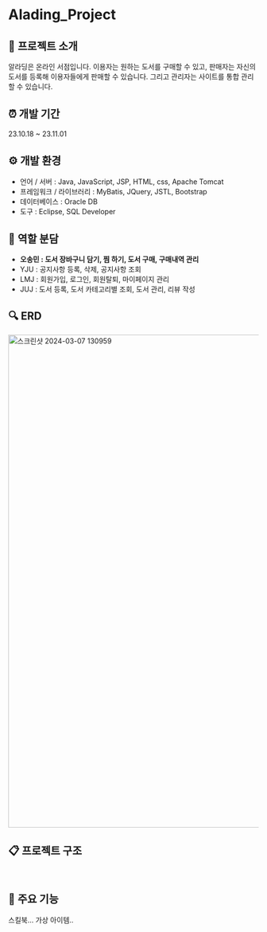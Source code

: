 # Alading_Project

## 💁 프로젝트 소개

알라딩은 온라인 서점입니다. 이용자는 원하는 도서를 구매할 수 있고, 판매자는 자신의 도서를 등록해 이용자들에게 판매할 수 있습니다. 그리고 관리자는 사이트를 통합 관리할 수 있습니다.


## ⏰ 개발 기간

23.10.18 ~ 23.11.01


## ⚙️ 개발 환경

- 언어 / 서버 : Java, JavaScript, JSP, HTML, css, Apache Tomcat
- 프레임워크 / 라이브러리 : MyBatis, JQuery, JSTL, Bootstrap
- 데이터베이스 : Oracle DB
- 도구 : Eclipse, SQL Developer


## 👥 역할 분담
 
- **오송민 : 도서 장바구니 담기, 찜 하기, 도서 구매, 구매내역 관리**
- YJU : 공지사항 등록, 삭제, 공지사항 조회
- LMJ : 회원가입, 로그인, 회원탈퇴, 마이페이지 관리
- JUJ : 도서 등록, 도서 카테고리별 조회, 도서 관리, 리뷰 작성


## 🔍 ERD
<img width="990" alt="스크린샷 2024-03-07 130959" src="https://github.com/OHSONGMIN/Alading_Project/assets/143185293/fcd57acf-adfd-4781-89f7-b79cb76d21b4">

## 📋 프로젝트 구조
```


```

## 📌 주요 기능



스킬북... 가상 아이템..

